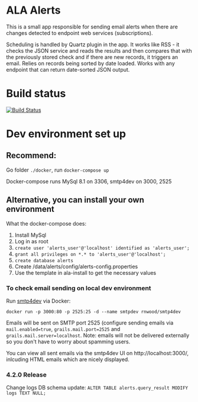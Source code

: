 # ALA Alerts

This is a small app responsible for sending email alerts when there are changes detected to endpoint web services (subscriptions).

Scheduling is handled by Quartz plugin in the app. It works like RSS - it checks the JSON service and reads the results and then compares that with the previously stored check and if there are new records, it triggers an email. Relies on records being sorted by date loaded. Works with any endpoint that can return date-sorted JSON output.

# Build status

[![Build Status](https://api.travis-ci.com/AtlasOfLivingAustralia/alerts.svg?branch=develop)](https://app.travis-ci.com/github/AtlasOfLivingAustralia/alerts)

# Dev environment set up 

## Recommend: 
Go folder ```./docker```, run ```docker-compose up```

Docker-compose runs MySql 8.1 on 3306, smtp4dev on 3000, 2525
  

## Alternative, you can install your own environment

What the docker-compose does:
1. Install MySql
1. Log in as root
1. ```create user 'alerts_user'@'localhost' identified as 'alerts_user';```
1. ```grant all privileges on *.* to 'alerts_user'@'localhost';```
1. ```create database alerts```
1. Create /data/alerts/config/alerts-config.properties
1. Use the template in ala-install to get the necessary values


### To check email sending on local dev environment
Run [smtp4dev](https://github.com/rnwood/smtp4dev) via Docker:

`docker run -p 3000:80 -p 2525:25 -d --name smtpdev rnwood/smtp4dev`

Emails will be sent on SMTP port 2525 (configure sending emails via `mail.enabled=true`, `grails.mail.port=2525` and `grails.mail.server=localhost`. Note: emails will not be delivered externally so you don't have to worry about spamming users.

You can view all sent emails via the smtp4dev UI on http://localhost:3000/, inlcuding HTML emails which are nicely displayed.


### 4.2.0 Release

Change logs
DB schema update:
``` ALTER TABLE alerts.query_result MODIFY logs TEXT NULL; ```